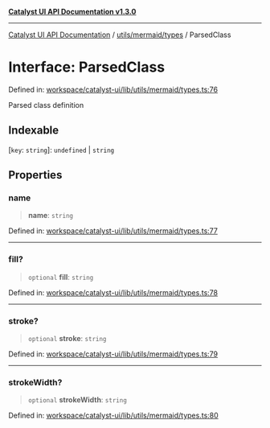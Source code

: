 [**Catalyst UI API Documentation v1.3.0**](../../../../README.md)

---

[Catalyst UI API Documentation](../../../../README.md) / [utils/mermaid/types](../README.md) / ParsedClass

# Interface: ParsedClass

Defined in: [workspace/catalyst-ui/lib/utils/mermaid/types.ts:76](https://github.com/TheBranchDriftCatalyst/catalyst-ui/blob/main/lib/utils/mermaid/types.ts#L76)

Parsed class definition

## Indexable

\[`key`: `string`\]: `undefined` \| `string`

## Properties

### name

> **name**: `string`

Defined in: [workspace/catalyst-ui/lib/utils/mermaid/types.ts:77](https://github.com/TheBranchDriftCatalyst/catalyst-ui/blob/main/lib/utils/mermaid/types.ts#L77)

---

### fill?

> `optional` **fill**: `string`

Defined in: [workspace/catalyst-ui/lib/utils/mermaid/types.ts:78](https://github.com/TheBranchDriftCatalyst/catalyst-ui/blob/main/lib/utils/mermaid/types.ts#L78)

---

### stroke?

> `optional` **stroke**: `string`

Defined in: [workspace/catalyst-ui/lib/utils/mermaid/types.ts:79](https://github.com/TheBranchDriftCatalyst/catalyst-ui/blob/main/lib/utils/mermaid/types.ts#L79)

---

### strokeWidth?

> `optional` **strokeWidth**: `string`

Defined in: [workspace/catalyst-ui/lib/utils/mermaid/types.ts:80](https://github.com/TheBranchDriftCatalyst/catalyst-ui/blob/main/lib/utils/mermaid/types.ts#L80)
